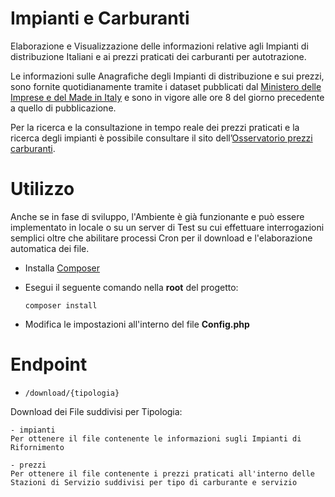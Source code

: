 # Impianti e Carburanti
Elaborazione e Visualizzazione delle informazioni relative agli Impianti di distribuzione Italiani e ai prezzi praticati dei carburanti per autotrazione.

Le informazioni sulle Anagrafiche degli Impianti di distribuzione e sui prezzi, sono fornite quotidianamente tramite i dataset pubblicati dal [Ministero delle Imprese e del Made in Italy](https://www.mimit.gov.it/it/open-data/elenco-dataset/carburanti-prezzi-praticati-e-anagrafica-degli-impianti, "Ministero delle Imprese e del Made in Italy") e sono in vigore alle ore 8 del giorno precedente a quello di pubblicazione.

Per la ricerca e la consultazione in tempo reale dei prezzi praticati e la ricerca degli impianti è possibile consultare il sito dell’[Osservatorio prezzi carburanti](https://carburanti.mise.gov.it/ospzSearch/home "Osservatorio prezzi carburanti").

# Utilizzo
Anche se in fase di sviluppo, l'Ambiente è già funzionante e può essere implementato in locale o su un server di Test su cui effettuare interrogazioni semplici oltre che abilitare processi Cron per il download e l'elaborazione automatica dei file.

- Installa [Composer](https://getcomposer.org/ "Composer's Homepage")

- Esegui il seguente comando nella **root** del progetto:
  ```
  composer install
  ```

- Modifica le impostazioni all'interno del file **Config.php**

# Endpoint

- `/download/{tipologia}`

Download dei File suddivisi per Tipologia:

 	- impianti
    Per ottenere il file contenente le informazioni sugli Impianti di Rifornimento

	- prezzi
 	Per ottenere il file contenente i prezzi praticati all'interno delle Stazioni di Servizio suddivisi per tipo di carburante e servizio
